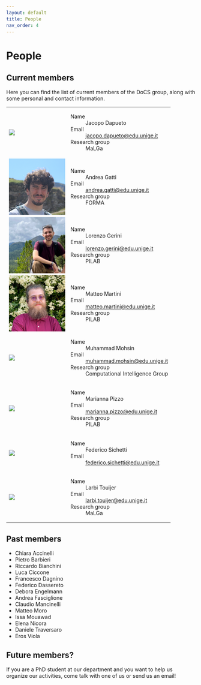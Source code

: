```yaml
---
layout: default
title: People
nav_order: 4
---
```


# People

## Current members

Here you can find the list of current members of the DoCS group, along with some personal and contact information.

<table>
    <tr>
        <td>
            <img src="https://rubrica.unige.it/static/foto/UUBDXlhs.jpg?1699915150.365" style="display: block; margin: 0 auto; max-width: 150px;">
        </td>
        <td>
            <dl>
                <dt>Name</dt>
                <dd>Jacopo Dapueto</dd>
                <dt>Email</dt>
                <dd><a href="mailto:jacopo.dapueto@edu.unige.it">jacopo.dapueto@edu.unige.it</a></dd>
                <dt>Research group</dt>
                <dd>MaLGa</dd>
            </dl>
        </td>
    </tr>
    <tr>
        <td>
            <img src="/assets/images/people/gattiAndrea.jpg" style="display: block; margin: 0 auto; max-width: 150px;">
        </td>
        <td>
            <dl>
                <dt>Name</dt>
                <dd>Andrea Gatti</dd>
                <dt>Email</dt>
                <dd><a href="mailto:andrea.gatti@edu.unige.it">andrea.gatti@edu.unige.it</a></dd>
                <dt>Research group</dt>
                <dd>FORMA</dd>
            </dl>
        </td>
    </tr>
    <tr>
        <td>
            <img src="/assets/images/people/geriniLorenzo.jpg" style="display: block; margin: 0 auto; max-width: 150px;">
        </td>
        <td>
            <dl>
                <dt>Name</dt>
                <dd>Lorenzo Gerini</dd>
                <dt>Email</dt>
                <dd><a href="mailto:lorenzo.gerini@edu.unige.it">lorenzo.gerini@edu.unige.it</a></dd>
                <dt>Research group</dt>
                <dd>PILAB</dd>
            </dl>
        </td>
    </tr>
    <tr>
        <td>
            <img src="/assets/images/people/martiniMatteo.jpg" style="display: block; margin: 0 auto; max-width: 150px;">
        </td>
        <td>
            <dl>
                <dt>Name</dt>
                <dd>Matteo Martini</dd>
                <dt>Email</dt>
                <dd><a href="mailto:matteo.martini@edu.unige.it">matteo.martini@edu.unige.it</a></dd>
                <dt>Research group</dt>
                <dd>PILAB</dd>
            </dl>
        </td>
    </tr>
    <tr>
        <td>
            <img src="https://rubrica.unige.it/static/foto/UEBPUl1r.jpg?1700002139.4392" style="display: block; margin: 0 auto; max-width: 150px;">
        </td>
        <td>
            <dl>
                <dt>Name</dt>
                <dd>Muhammad Mohsin</dd>
                <dt>Email</dt>
                <dd><a href="mailto:muhammad.mohsin@edu.unige.it ">muhammad.mohsin@edu.unige.it </a></dd>
                <dt>Research group</dt>
                <dd>Computational Intelligence Group</dd>
            </dl>
        </td>
    </tr>
    <tr>
        <td>
            <img src="https://rubrica.unige.it/static/foto/UUBEWF9r.jpg?1699729226.7903" style="display: block; margin: 0 auto; max-width: 150px;">
        </td>
        <td>
            <dl>
                <dt>Name</dt>
                <dd>Marianna Pizzo</dd>
                <dt>Email</dt>
                <dd><a href="mailto:marianna.pizzo@edu.unige.it">marianna.pizzo@edu.unige.it</a></dd>
                <dt>Research group</dt>
                <dd>PILAB</dd>
            </dl>
        </td>
    </tr>
    <tr>
        <td>
            <img src="https://rubrica.unige.it/static/foto/UUdAX1Jv.jpg?1699729176.6326" style="display: block; margin: 0 auto; max-width: 150px;">
        </td>
        <td>
            <dl>
                <dt>Name</dt>
                <dd>Federico Sichetti</dd>
                <dt>Email</dt>
                <dd><a href="mailto:federico.sichetti@edu.unige.it">federico.sichetti@edu.unige.it</a></dd>
            </dl>
        </td>
    </tr>
    <tr>
        <td>
            <img src="https://rubrica.unige.it/static/foto/UURHWVlg.jpg?1699915068.6555" style="display: block; margin: 0 auto; max-width: 150px;">
        </td>
        <td>
            <dl>
                <dt>Name</dt>
                <dd>Larbi Touijer</dd>
                <dt>Email</dt>
                <dd><a href="mailto:larbi.touijer@edu.unige.it">larbi.touijer@edu.unige.it</a></dd>
                <dt>Research group</dt>
                <dd>MaLGa</dd>
            </dl>
        </td>
    </tr>
</table>


## Past members

- Chiara Accinelli
- Pietro Barbieri
- Riccardo Bianchini
- Luca Ciccone
- Francesco Dagnino
- Federico Dassereto
- Debora Engelmann
- Andrea Fasciglione
- Claudio Mancinelli
- Matteo Moro
- Issa Mouawad
- Elena Nicora
- Daniele Traversaro
- Eros Viola


## Future members?

If you are a PhD student at our department and you want to help us organize our activities, come talk with one of us or send us an email!